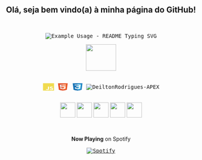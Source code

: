 <div align="center"> 
<h2>Olá, seja bem vindo(a) à minha página do GitHub!</h2></br>
<kbd border-radius="80%">
<p align="center">
 <img src="https://readme-typing-svg.demolab.com/?lines=Eu sou Deilton Rodrigues;Desenvolvedor Salesforce;Músico;Artista Plástico;Bora codar?🤓&font=Fira%20Code&center=true&width=380&height=50&duration=4000&pause=1000" alt="Example Usage - README Typing SVG">
</p>



 <kbd border-radius="80%"> <img height="70" width="80" src="https://camo.githubusercontent.com/ff34dc3095186fe3529d7766637a9bb7dfb634fb5ed33fdc34e98de1c381db06/68747470733a2f2f7777772e6d75636b6962752e64652f77702d636f6e74656e742f75706c6f6164732f323031382f31302f4f63746f6361742e706e67"  >
<div style="display: inline_block"><br>
  <kbd border-radius="80%">
 <img align="center" alt="DeiltonRodrigues-Js" height="20" width="30" src="https://raw.githubusercontent.com/devicons/devicon/master/icons/javascript/javascript-plain.svg">
   <img align="center" alt="DeiltonRodrigues-HTML" height="20" width="30" src="https://raw.githubusercontent.com/devicons/devicon/master/icons/html5/html5-original.svg">
 <img align="center" alt="DeiltonRodrigues-CSS" height="20" width="30" src="https://raw.githubusercontent.com/devicons/devicon/master/icons/css3/css3-original.svg">
 <img align="center" alt="DeiltonRodrigues-APEX" height="20" width="30" src="https://encrypted-tbn0.gstatic.com/images?q=tbn:ANd9GcRFeSrulYoNAePi9YSCIrCEIibJqgF0_QCP1w&usqp=CAU">

</div> 
 </div>
</br>
<div align="center" border-radius="80%">
 
   
   <kbd > <a href="https://www.youtube.com/channel/UC7zg2jrvZoZBMApxnGz7fHQ" target="_blank"><img src="https://i.redd.it/3d-youtube-logo-full-video-on-my-channel-v0-ituve6xk0apa1.png?width=1920&format=png&auto=webp&s=c4b090ae1e20b8d1877e4cdf6fb29fe216ed84ce" width="40" height="40" border-radius="50%"></a></kbd>
    <kbd > <a href="https://www.instagram.com/deiltonrodriguesdrawings/" target="_blank"><img src="https://cdn.pixabay.com/photo/2022/01/26/23/18/instagram-6970242_960_720.jpg" width="40" height="40"></a></kbd>
     <kbd > <a href="mailto:deiltonrodrigues@gmail.com"><img src="https://i.pinimg.com/1200x/bd/4f/e2/bd4fe2b3f6f3c9c20eb371b53d6d02c9.jpg" width="40" height="40"></a></kbd>
    <kbd > <a href="https://www.linkedin.com/in/deilton-rodrigues-b8a433140/" target="_blank"><img src="https://wallpapers.com/images/hd/linkedin-background-ca8mfbsf2jxdlxjx.jpg" width="40" height="40"></a></kbd>
     <kbd > <a href="https://www.salesforce.com/trailblazer/deiltonrodrigues/" target="_blank"><img src="https://www.awsquality.com/wp-content/uploads/2017/07/Trailhead-e1577700066737.jpg" width="40" height="40"></a></kbd>
  

</div>
</br>

<div align="center">

**Now Playing** on Spotify

<kbd border-radius="80%"> [![Spotify](https://novatorem-hazel-eight.vercel.app/api/spotify)](https://open.spotify.com/user/DeiltonRodrigues)</kbd>
 
</kbd>
